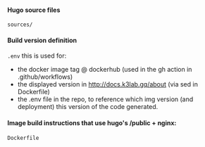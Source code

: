 #### Hugo source files
```sources/```

#### Build version definition
```.env```
this is used for:
- the docker image tag @ dockerhub (used in the gh action in .github/workflows)
- the displayed version in http://docs.k3lab.gq/about (via sed in Dockerfile)
- the .env file in the repo, to reference which img version (and deployment) this version of the code generated.


#### Image build instructions that use hugo's /public + nginx:
```Dockerfile```
